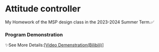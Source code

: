 # Attitude controller
My Homework of the MSP design class in the 2023-2024 Summer Term.:white_check_mark:

### Program Demonstration

:sparkles:See More Details:[[Video Demenstration(Bilibili)]](https://www.bilibili.com/video/BV1Gx4Be9EXf)